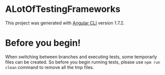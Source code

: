 # ALotOfTestingFrameworks

This project was generated with [Angular CLI](https://github.com/angular/angular-cli) version 1.7.2.

# Before you begin!

When switching between branches and executing tests, some temporarly files can be created. So before you begin running tests, please use `npm run clean` command to remove all the tmp files.
